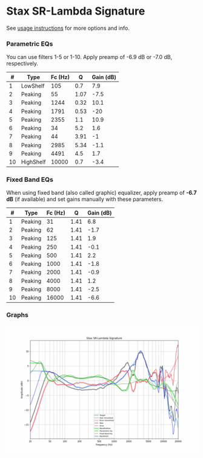 # Stax SR-Lambda Signature
See [usage instructions](https://github.com/jaakkopasanen/AutoEq#usage) for more options and info.

### Parametric EQs
You can use filters 1-5 or 1-10. Apply preamp of -6.9 dB or -7.0 dB, respectively.

|   # | Type      |   Fc (Hz) |    Q |   Gain (dB) |
|-----|-----------|-----------|------|-------------|
|   1 | LowShelf  |       105 | 0.7  |         7.9 |
|   2 | Peaking   |        55 | 1.07 |        -7.5 |
|   3 | Peaking   |      1244 | 0.32 |        10.1 |
|   4 | Peaking   |      1791 | 0.53 |       -20   |
|   5 | Peaking   |      2355 | 1.1  |        10.9 |
|   6 | Peaking   |        34 | 5.2  |         1.6 |
|   7 | Peaking   |        44 | 3.91 |        -1   |
|   8 | Peaking   |      2985 | 5.34 |        -1.1 |
|   9 | Peaking   |      4491 | 4.5  |         1.7 |
|  10 | HighShelf |     10000 | 0.7  |        -3.4 |

### Fixed Band EQs
When using fixed band (also called graphic) equalizer, apply preamp of **-6.7 dB** (if available) and set gains manually with these parameters.

|   # | Type    |   Fc (Hz) |    Q |   Gain (dB) |
|-----|---------|-----------|------|-------------|
|   1 | Peaking |        31 | 1.41 |         6.8 |
|   2 | Peaking |        62 | 1.41 |        -1.7 |
|   3 | Peaking |       125 | 1.41 |         1.9 |
|   4 | Peaking |       250 | 1.41 |        -0.1 |
|   5 | Peaking |       500 | 1.41 |         2.2 |
|   6 | Peaking |      1000 | 1.41 |        -1.8 |
|   7 | Peaking |      2000 | 1.41 |        -0.9 |
|   8 | Peaking |      4000 | 1.41 |         1.2 |
|   9 | Peaking |      8000 | 1.41 |        -2.5 |
|  10 | Peaking |     16000 | 1.41 |        -6.6 |

### Graphs
![](./Stax%20SR-Lambda%20Signature.png)
